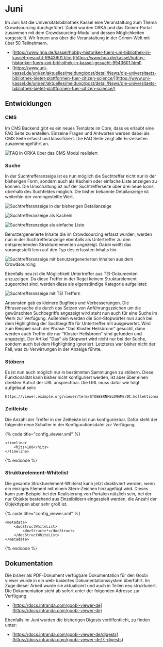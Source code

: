 # Juni



Im Juni hat die Universitätsbibliothek Kassel eine Veranstaltung zum Thema Crowdsourcing durchgeführt. Dabei wurden ORKA und das Grimm-Portal zusammen mit dem Crowdsourcing-Modul und dessen Möglichkeiten vorgestellt. Wir freuen uns über die Veranstaltung in der Grimm-Welt mit über 50 Teilnehmern.

* [https://www.hna.de/kassel/hobby-historiker-fuers-uni-bibliothek-in-kassel-gesucht-9943601.html](https://www.hna.de/kassel/hobby-historiker-fuers-uni-bibliothek-in-kassel-gesucht-9943601.html)
* [https://www.uni-kassel.de/uni/en/aktuelles/meldung/post/detail/News/die-universitaets-bibliothek-bietet-plattformen-fuer-citizen-science/](https://www.uni-kassel.de/uni/en/aktuelles/meldung/post/detail/News/die-universitaets-bibliothek-bietet-plattformen-fuer-citizen-science/)

## Entwicklungen

### CMS

Im CMS Backend gibt es ein neues Template im Core, dass es erlaubt eine FAQ Seite zu erstellen. Einzelne Fragen und Antworten werden dabei als CMS Seite erfasst und klassifiziert. Die FAQ Seite zeigt alle Einzelseiten zusammengeführt an.

![FAQ in ORKA über das CMS Modul realisiert](../.gitbook/assets/2018-06-faq-via-cms-in-orka.png)

### Suche

In der Suchtrefferanzeige ist es nun möglich die Suchtreffer nicht nur in der bisherigen Form, sondern auch als Kacheln oder einfache Liste anzeigen zu können. Die Umschaltung ist auf der Suchtrefferseite über drei neue Icons oberhalb des Suchfeldes möglich. Die bisher bekannte Detailanzeige ist weiterhin der voreingestellte Wert.

![Suchtrefferanzeige in der bisherigen Detailanzeige](../.gitbook/assets/2018-06-search-hits-details.png)

![Suchtrefferanzeige als Kacheln](../.gitbook/assets/2018-06-search-hits-tiles.png)

![Suchtrefferanzeige als einfache Liste](../.gitbook/assets/2018-06-search-hits-list.png)

Benutzergenerierte Inhalte die im Crowdsourcing erfasst wurden, werden nun in der Suchtrefferanzeige ebenfalls als Untertreffer zu den entsprechenden Strukturelementen angezeigt. Dabei weißt das vorangestellt Icon auf den Typ des erfassten Inhalts hin.

![Suchtrefferanzeige mit benutzergenerierten Inhalten aus dem Crowdsourcing](../.gitbook/assets/2018-06-search-hits-including-crowdsourcing.png)

Ebenfalls neu ist die Möglichkeit Untertreffer aus TEI-Dokumenten anzuzeigen. Da diese Treffer in der Regel keinem Strukturelement zugeordnet sind, werden diese als eigenständige Kategorie aufgelistet:

![Suchtrefferanzeige mit TEI Treffern](../.gitbook/assets/2018-06-search-hits-from-tei.png)

Ansonsten gab es kleinere Bugfixes und Verbesserungen. Die Phrasensuche die durch das Setzen von Anführungszeichen um die gewünschten Suchbegriffe angezeigt wird steht nun auch für eine Suche im Werk zur Verfügung. Außerdem werden die Solr-Stopwörter nun auch bei dem Highlighting der Suchbegriffe für Untertreffer mit ausgewertet. Wird zum Beispiel nach der Phrase "Das Kloster Heilsbronn" gesucht, dann werden auch Treffer die nur "Kloster Heilsbronn" sind gefunden und angezeigt. Der Artikel "Das" als Stopwort wird nicht nur bei der Suche, sondern auch bei dem Highlighting ignoriert. Letzteres war bisher nicht der Fall, was zu Verwirrungen in der Anzeige führte.

### Stöbern

Es ist nun auch möglich nur in bestimmten Sammlungen zu stöbern. Diese Funktionalität kann bisher nicht konfiguriert werden, ist aber über einen direkten Aufruf der URL ansprechbar. Die URL muss dafür wie folgt aufgebaut sein:&#x20;

```
https://viewer.example.org/viewer/term/STOEBERNFELDNAME/DC:kollektionsname/-/1/
```

### Zeitleiste

Die Anzahl der Treffer in der Zeitleiste ist nun konfigurierbar. Dafür steht der folgende neue Schalter in der Konfigurationsdatei zur Verfügung.

{% code title="config_viewer.xml" %}
```markup
<timeline>
    <hits>108</hits>
</timeline>
```
{% endcode %}

### Strukturelement-Whitelist

Die gesamte Strukturelement-Whitelist kann jetzt deaktiviert werden, wenn ein einziges Element mit einem Stern-Zeichen hinzugefügt wird. Dieses kann zum Beispiel bei der Realisierung von Portalen nützlich sein, bei der nur Objekte bestehend aus Einzelbildern eingespielt werden, die Anzahl der Objekttypen aber sehr groß ist.

{% code title="config_viewer.xml" %}
```markup
<metadata>
    <docStructWhiteList>
        <docStruct>*</docStruct>
    </docStructWhiteList>
</metadata>
```
{% endcode %}

## Dokumentation

Die bisher als PDF-Dokument verfügbare Dokumentation für den Goobi viewer wurde in ein web-basiertes Dokumentationssystem überführt. Im Zuge dieser Arbeit wurde sie aktualisiert und auch in Teilen neu strukturiert. Die Dokumentation steht ab sofort unter der folgenden Adresse zur Verfügung:&#x20;

* [https://docs.intranda.com/goobi-viewer-de](https://docs.intranda.com/goobi-viewer-de)

Ebenfalls im Juni wurden die bisherigen Digests veröffentlicht, zu finden unter:&#x20;

* [https://docs.intranda.com/goobi-viewer-de/digests](https://docs.intranda.com/goobi-viewer-de/7.-digests)

